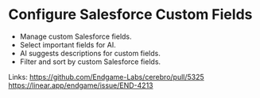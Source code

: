 # Configure Salesforce Custom Fields

- Manage custom Salesforce fields.
- Select important fields for AI.
- AI suggests descriptions for custom fields.
- Filter and sort by custom Salesforce fields.

Links:
https://github.com/Endgame-Labs/cerebro/pull/5325
https://linear.app/endgame/issue/END-4213
